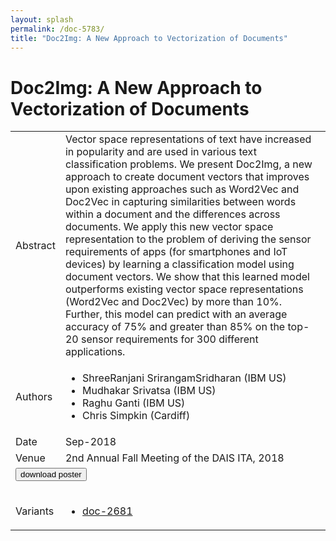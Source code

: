 ```yaml
---
layout: splash
permalink: /doc-5783/
title: "Doc2Img: A New Approach to Vectorization of Documents"
---
```


# Doc2Img: A New Approach to Vectorization of Documents

<table>
    <tbody>
    <tr>
        <td>Abstract</td>
        <td>Vector space representations of text have increased in popularity and are used in various text classification problems. We present Doc2Img, a new approach to create document vectors that improves upon existing approaches such as Word2Vec and Doc2Vec in capturing similarities between words within a document and the differences across documents. We apply this new vector space representation to the problem of deriving the sensor requirements of apps (for smartphones and IoT devices) by learning a classification model using document vectors. We show that this learned model outperforms existing vector space representations (Word2Vec and Doc2Vec) by more than 10%. Further, this model can predict with an average accuracy of 75% and greater than 85% on the top-20 sensor requirements for 300 different applications.</td>
    </tr>
    <tr>
        <td>Authors</td>
        <td>
            <ul>
                <li>ShreeRanjani SrirangamSridharan (IBM US)</li>
                <li>Mudhakar Srivatsa (IBM US)</li>
                <li>Raghu Ganti (IBM US)</li>
                <li>Chris Simpkin (Cardiff)</li>
            </ul>
        </td>
    </tr>
    <tr>
        <td>Date</td>
        <td>Sep-2018</td>
    </tr>
    <tr>
        <td>Venue</td>
        <td>2nd Annual Fall Meeting of the DAIS ITA, 2018</td>
    </tr>
        <tr>
            <td colspan="2">
                <form method="get" action="https://dais-ita.org/sites/default/files/2529_poster.pdf">
                    <button type="submit">download poster</button>
                </form>
            </td>
        </tr>
        <tr>
            <td>Variants</td>
            <td>
                <ul>
                    <li><a href="${varId}">doc-2681</a></li>
                </ul>
            </td>
        </tr>
    </tbody>
</table>
